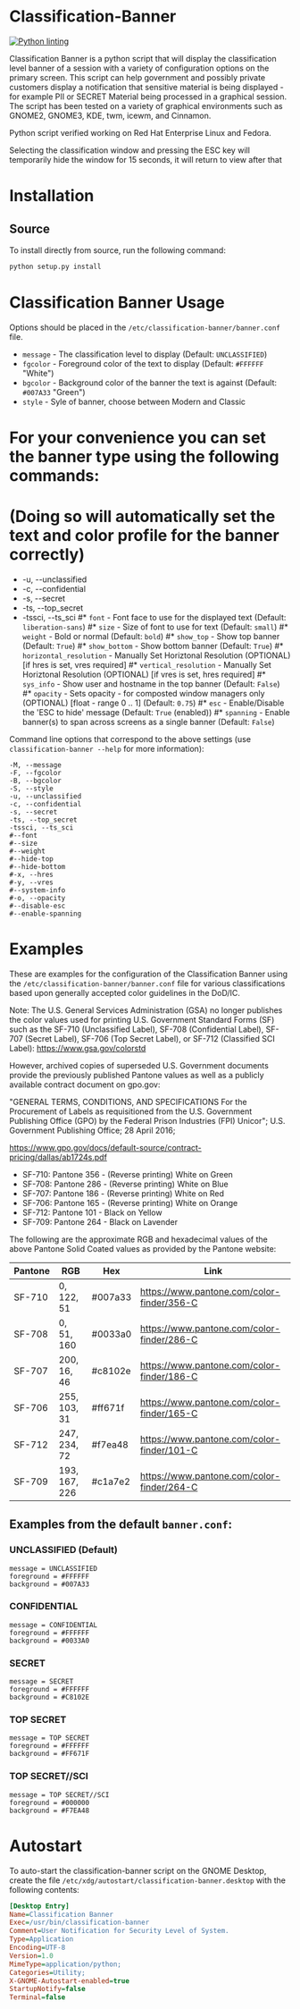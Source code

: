 # Classification-Banner

[![Python linting](https://github.com/SecurityCentral/classification-banner/actions/workflows/python-linting.yaml/badge.svg?branch=main)](https://github.com/SecurityCentral/classification-banner/actions/workflows/python-linting.yaml)

Classification Banner is a python script that will display the
classification level banner of a session with a variety of
configuration options on the primary screen.  This script can
help government and possibly private customers display a
notification that sensitive material is being displayed - for
example PII or SECRET Material being processed in a graphical
session. The script has been tested on a variety of graphical
environments such as GNOME2, GNOME3, KDE, twm, icewm, and Cinnamon.

Python script verified working on Red Hat Enterprise Linux and Fedora.

Selecting the classification window and pressing the ESC key
will temporarily hide the window for 15 seconds, it will return
to view after that

# Installation

<!-- ## Fedora
`classification-banner` can be found in the Fedora repositories and installed
via `dnf`:
```sh
dnf -y install classification-banner
```

## RHEL
`classification-banner` can be found in the [EPEL](https://fedoraproject.org/wiki/EPEL) repositories and installed
via `yum`:
```sh
yum -y install classification-banner
``` -->

## Source
To install directly from source, run the following command:
```sh
python setup.py install
```

# Classification Banner Usage

Options should be placed in the `/etc/classification-banner/banner.conf` file.

* `message` - The classification level to display (Default: `UNCLASSIFIED`)
* `fgcolor` - Foreground color of the text to display (Default: `#FFFFFF` "White")
* `bgcolor` - Background color of the banner the text is against (Default: `#007A33` "Green")
* `style` - Syle of banner, choose between Modern and Classic
##
# For your convenience you can set the banner type using the following commands:
# (Doing so will automatically set the text and color profile for the banner correctly)
* -u, --unclassified
* -c, --confidential
* -s, --secret
* -ts, --top_secret
* -tssci, --ts_sci
#* `font` - Font face to use for the displayed text (Default: `liberation-sans`)
#* `size` - Size of font to use for text (Default: `small`)
#* `weight` - Bold or normal (Default: `bold`)
#* `show_top` - Show top banner (Default: `True`)
#* `show_bottom` - Show bottom banner (Default: `True`)
#* `horizontal_resolution` - Manually Set Horiztonal Resolution (OPTIONAL) [if hres is set, vres required]
#* `vertical_resolution` - Manually Set Horiztonal Resolution (OPTIONAL) [if vres is set, hres required]
#* `sys_info` - Show user and hostname in the top banner (Default: `False`)
#* `opacity` - Sets opacity - for composted window managers only (OPTIONAL) [float - range 0 .. 1] (Default: `0.75`)
#* `esc` - Enable/Disable the 'ESC to hide' message (Default: `True` (enabled))
#* `spanning` - Enable banner(s) to span across screens as a single banner (Default: `False`)

Command line options that correspond to the above settings (use `classification-banner --help` for more information):

```
-M, --message
-F, --fgcolor
-B, --bgcolor
-S, --style
-u, --unclassified
-c, --confidential
-s, --secret
-ts, --top_secret
-tssci, --ts_sci
#--font
#--size
#--weight
#--hide-top
#--hide-bottom
#-x, --hres
#-y, --vres
#--system-info
#-o, --opacity
#--disable-esc
#--enable-spanning
```

# Examples

These are examples for the configuration of the Classification Banner
using the `/etc/classification-banner/banner.conf` file for various classifications
based upon generally accepted color guidelines in the DoD/IC.

Note: The U.S. General Services Administration (GSA) no longer publishes
the color values used for printing U.S. Government Standard Forms (SF)
such as the SF-710 (Unclassified Label), SF-708 (Confidential Label),
SF-707 (Secret Label), SF-706 (Top Secret Label), or SF-712 (Classified
SCI Label): https://www.gsa.gov/colorstd

However, archived copies of superseded U.S. Government documents provide
the previously published Pantone values as well as a publicly available
contract document on gpo.gov:

"GENERAL TERMS, CONDITIONS, AND SPECIFICATIONS For the Procurement of
Labels as requisitioned from the U.S. Government Publishing Office (GPO)
by the Federal Prison Industries (FPI) Unicor"; U.S. Government Publishing
Office; 28 April 2016;

https://www.gpo.gov/docs/default-source/contract-pricing/dallas/ab1724s.pdf

* SF-710: Pantone 356 - (Reverse printing) White on Green
* SF-708: Pantone 286 - (Reverse printing) White on Blue
* SF-707: Pantone 186 - (Reverse printing) White on Red
* SF-706: Pantone 165 - (Reverse printing) White on Orange
* SF-712: Pantone 101 - Black on Yellow
* SF-709: Pantone 264 - Black on Lavender

The following are the approximate RGB and hexadecimal values of the above Pantone
Solid Coated values as provided by the Pantone website:

Pantone | RGB | Hex | Link
--------|-----|-----|-----
SF-710 |   0, 122,  51 | #007a33 | https://www.pantone.com/color-finder/356-C
SF-708 |   0,  51, 160 | #0033a0 | https://www.pantone.com/color-finder/286-C
SF-707 | 200,  16,  46 | #c8102e | https://www.pantone.com/color-finder/186-C
SF-706 | 255, 103,  31 | #ff671f | https://www.pantone.com/color-finder/165-C
SF-712 | 247, 234,  72 | #f7ea48 | https://www.pantone.com/color-finder/101-C
SF-709 | 193, 167, 226 | #c1a7e2 | https://www.pantone.com/color-finder/264-C

## Examples from the default `banner.conf`:

### UNCLASSIFIED (Default)

```
message = UNCLASSIFIED
foreground = #FFFFFF
background = #007A33
```

### CONFIDENTIAL

```
message = CONFIDENTIAL
foreground = #FFFFFF
background = #0033A0
```

### SECRET

```
message = SECRET
foreground = #FFFFFF
background = #C8102E
```

### TOP SECRET

```
message = TOP SECRET
foreground = #FFFFFF
background = #FF671F
```

### TOP SECRET//SCI

```
message = TOP SECRET//SCI
foreground = #000000
background = #F7EA48
```

# Autostart

To auto-start the classification-banner script on the GNOME Desktop,
create the file `/etc/xdg/autostart/classification-banner.desktop`
with the following contents:

```ini
[Desktop Entry]
Name=Classification Banner
Exec=/usr/bin/classification-banner
Comment=User Notification for Security Level of System.
Type=Application
Encoding=UTF-8
Version=1.0
MimeType=application/python;
Categories=Utility;
X-GNOME-Autostart-enabled=true
StartupNotify=false
Terminal=false
```
